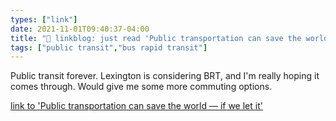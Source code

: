 ```yaml
---
types: ["link"]
date: 2021-11-01T09:40:37-04:00
title: "🔗 linkblog: just read 'Public transportation can save the world — if we let it'"
tags: ["public transit","bus rapid transit"]
---
```

Public transit forever. Lexington is considering BRT, and I'm really hoping it comes through. Would give me some more commuting options.
 
[link to 'Public transportation can save the world — if we let it'](https://www.theverge.com/22749305/public-transportation-covid-climate-buses-future)
